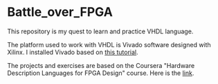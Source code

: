 # Battle_over_FPGA

This repository is my quest to learn and practice VHDL language.

The platform used to work with VHDL is Vivado software designed with Xilinx. I installed Vivado based on [this tutorial](https://faradandish.com/%D8%AF%D8%A7%D9%86%D9%84%D9%88%D8%AF%D8%8C-%D9%86%D8%B5%D8%A8-%D9%88-%DA%A9%D8%B1%DA%A9-%D9%86%D8%B1%D9%85-%D8%A7%D9%81%D8%B2%D8%A7%D8%B1-%D9%88%DB%8C%D9%88%D8%A7%D8%AF%D9%88/).

The projects and exercises are based on the Coursera "Hardware Description Languages for FPGA Design" course. Here is the [link](https://www.coursera.org/learn/fpga-hardware-description-languages).

